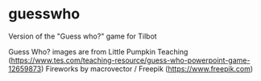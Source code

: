 # guesswho
Version of the "Guess who?" game for Tilbot

Guess Who? images are from Little Pumpkin Teaching (https://www.tes.com/teaching-resource/guess-who-powerpoint-game-12659873)
Fireworks by macrovector / Freepik (https://www.freepik.com)